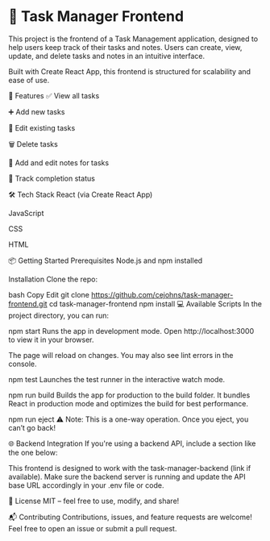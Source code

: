 # 📝 Task Manager Frontend


This project is the frontend of a Task Management application, designed to help users keep track of their tasks and notes. Users can create, view, update, and delete tasks and notes in an intuitive interface.

Built with Create React App, this frontend is structured for scalability and ease of use.

🚀 Features
✅ View all tasks

➕ Add new tasks

📝 Edit existing tasks

🗑️ Delete tasks

🧾 Add and edit notes for tasks

📆 Track completion status

🛠️ Tech Stack
React (via Create React App)

JavaScript

CSS

HTML

📦 Getting Started
Prerequisites
Node.js and npm installed

Installation
Clone the repo:

bash
Copy
Edit
git clone https://github.com/cejohns/task-manager-frontend.git
cd task-manager-frontend
npm install
💻 Available Scripts
In the project directory, you can run:

npm start
Runs the app in development mode.
Open http://localhost:3000 to view it in your browser.

The page will reload on changes.
You may also see lint errors in the console.

npm test
Launches the test runner in the interactive watch mode.

npm run build
Builds the app for production to the build folder.
It bundles React in production mode and optimizes the build for best performance.

npm run eject
⚠️ Note: This is a one-way operation. Once you eject, you can’t go back!

🌐 Backend Integration
If you're using a backend API, include a section like the one below:

This frontend is designed to work with the task-manager-backend (link if available).
Make sure the backend server is running and update the API base URL accordingly in your .env file or code.

📄 License
MIT – feel free to use, modify, and share!

📬 Contributing
Contributions, issues, and feature requests are welcome!
Feel free to open an issue or submit a pull request.

